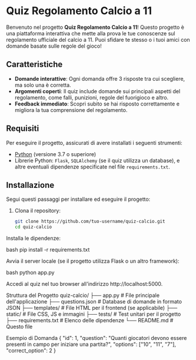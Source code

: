 # Quiz Regolamento Calcio a 11

Benvenuto nel progetto **Quiz Regolamento Calcio a 11**! Questo progetto è una piattaforma interattiva che mette alla prova le tue conoscenze sul regolamento ufficiale del calcio a 11. Puoi sfidare te stesso o i tuoi amici con domande basate sulle regole del gioco!

## Caratteristiche
- **Domande interattive**: Ogni domanda offre 3 risposte tra cui scegliere, ma solo una è corretta.
- **Argomenti coperti**: Il quiz include domande sui principali aspetti del regolamento, come falli, punizioni, regole del fuorigioco e altro.
- **Feedback immediato**: Scopri subito se hai risposto correttamente e migliora la tua comprensione del regolamento.

## Requisiti
Per eseguire il progetto, assicurati di avere installati i seguenti strumenti:
- [Python](https://www.python.org/) (versione 3.7 o superiore)
- Librerie Python: `Flask`, `SQLAlchemy` (se il quiz utilizza un database), e altre eventuali dipendenze specificate nel file `requirements.txt`.

## Installazione
Segui questi passaggi per installare ed eseguire il progetto:

1. Clona il repository:
   ```bash
   git clone https://github.com/tuo-username/quiz-calcio.git
   cd quiz-calcio

Installa le dipendenze:

bash
pip install -r requirements.txt

Avvia il server locale (se il progetto utilizza Flask o un altro framework):

bash
python app.py

Accedi al quiz nel tuo browser all'indirizzo http://localhost:5000.

Struttura del Progetto
quiz-calcio/
├── app.py              # File principale dell'applicazione
├── questions.json      # Database di domande in formato JSON
├── templates/          # File HTML per il frontend (se applicabile)
├── static/             # File CSS, JS e immagini
├── tests/              # Test unitari per il progetto
├── requirements.txt    # Elenco delle dipendenze
└── README.md           # Questo file


Esempio di Domanda
{
  "id": 1,
  "question": "Quanti giocatori devono essere presenti in campo per iniziare una partita?",
  "options": ["10", "11", "7"],
  "correct_option": 2
}

